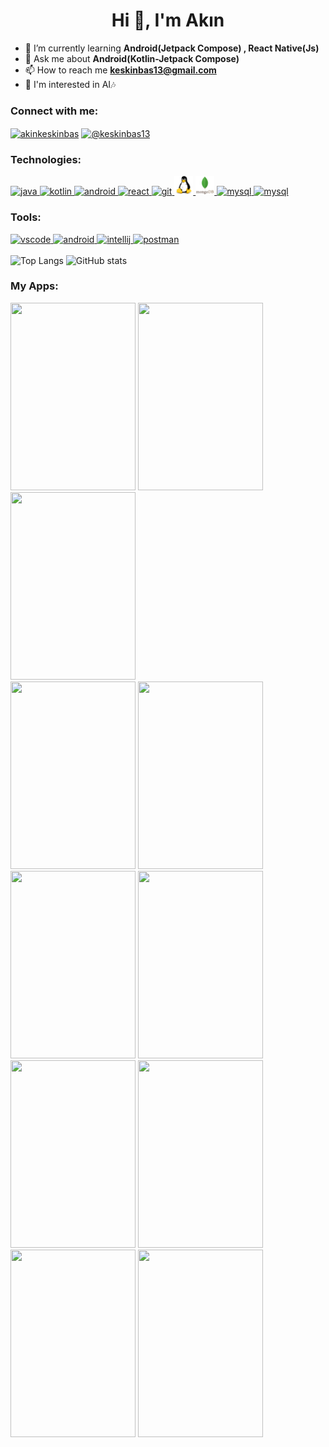 <h1 align="center">Hi 👋, I'm Akın</h1>

- 🌱 I’m currently learning **Android(Jetpack Compose) , React Native(Js)**
- 💬 Ask me about **Android(Kotlin-Jetpack Compose)**
- 📫 How to reach me **keskinbas13@gmail.com**
- 🎸 I'm interested in AI🎶

<h3 align="left">Connect with me:</h3>
<p align="left">
<a href="https://www.linkedin.com/in/akinkeskinbas/" target="blank"><img align="center" src="https://raw.githubusercontent.com/gauravghongde/social-icons/9d939e1c5b7ea4a24ac39c3e4631970c0aa1b920/SVG/Color/LinkedIN.svg" alt="akinkeskinbas" height="30" width="30" /></a>
<a href="https://medium.com/@keskinbas13" target="blank"><img align="center" src="https://raw.githubusercontent.com/gauravghongde/social-icons/9d939e1c5b7ea4a24ac39c3e4631970c0aa1b920/SVG/Color/Medium.svg" alt="@keskinbas13" height="30" width="30" /></a>
</p>

<h3 align="left">Technologies:</h3>
<p align="left"> 
<a href="https://www.oracle.com/java/" target="_blank"> <img src="https://upload.wikimedia.org/wikipedia/tr/2/2e/Java_Logo.svg" alt="java" width="30" height="30"/> </a>
<a href="https://kotlinlang.org/" target="_blank"> <img src="https://upload.wikimedia.org/wikipedia/commons/7/74/Kotlin_Icon.png" alt="kotlin" width="30" height="30"/> </a>
<a href="https://developer.android.com/" target="_blank"> <img src="https://www.vectorlogo.zone/logos/android/android-icon.svg" alt="android" width="30" height="30"/> </a>
<a href="https://docs.expo.dev/" target="_blank"> <img src="https://upload.wikimedia.org/wikipedia/commons/thumb/4/47/React.svg/1200px-React.svg.png" alt="react" width="30" height="30"/> </a>
<a href="https://git-scm.com/" target="_blank"> <img src="https://www.vectorlogo.zone/logos/git-scm/git-scm-icon.svg" alt="git" width="30" height="30"/> </a>
<a href="https://www.linux.org/" target="_blank"> <img src="https://raw.githubusercontent.com/devicons/devicon/master/icons/linux/linux-original.svg" alt="linux" width="30" height="30"/> </a> 
<a href="https://www.mongodb.com/" target="_blank"> <img src="https://raw.githubusercontent.com/devicons/devicon/master/icons/mongodb/mongodb-original-wordmark.svg" alt="mongodb" width="30" height="30"/> </a>
<a href="https://www.mysql.com/" target="_blank"> <img src="https://www.vectorlogo.zone/logos/mysql/mysql-official.svg" alt="mysql" width="30" height="30"/> </a>
<a href="https://firebase.google.com/" target="_blank"> <img src="https://upload.wikimedia.org/wikipedia/commons/thumb/b/bd/Firebase_Logo.png/800px-Firebase_Logo.png" alt="mysql" width="100" height="30"/> </a>
  
<h3 align="left">Tools:</h3>
<a href="https://code.visualstudio.com/" target="_blank"> <img src="https://upload.wikimedia.org/wikipedia/commons/thumb/9/9a/Visual_Studio_Code_1.35_icon.svg/1024px-Visual_Studio_Code_1.35_icon.svg.png" alt="vscode" width="30" height="30"/> </a>
<a href="https://developer.android.com/studio" target="_blank"> <img src="https://upload.wikimedia.org/wikipedia/commons/thumb/9/95/Android_Studio_Icon_3.6.svg/768px-Android_Studio_Icon_3.6.svg.png" alt="android" width="30" height="30"/> </a> 
<a href="https://www.jetbrains.com/idea/" target="_blank"> <img src="https://upload.wikimedia.org/wikipedia/commons/9/9c/IntelliJ_IDEA_Icon.svg" alt="intellij" width="30" height="30"/> </a> 
<a href="https://postman.com" target="_blank"> <img src="https://www.vectorlogo.zone/logos/getpostman/getpostman-icon.svg" alt="postman" width="30" height="30"/> </a> 
<br></br>

<div>
  <img alt="Top Langs" src="https://github-readme-stats.vercel.app/api/top-langs/?username=AkinKeskinbas&bg_color=151515&title_color=e63946&text_color=9f9f9f"/>
  <img align="top"  alt="GitHub stats" src="https://github-readme-stats.vercel.app/api/?username=AkinKeskinbas&show_icons=true&title_color=e63946&count_private=true&icon_color=e76f51&text_color=9f9f9f&bg_color=151515"/>
</div>

<h3 align="left">My Apps:</h3>
<div
  <img src="https://github.com/farimarwat/Profile-Image-Maker/assets/58655582/d04070ce-288b-4b73-8cef-2c58f5a09419" width="200" height="300" />
    <img src="https://github.com/farimarwat/Profile-Image-Maker/assets/58655582/6cc12394-bfd3-4952-941d-365d938d7617" width="200" height="300" />
        <img src="https://github.com/farimarwat/Profile-Image-Maker/assets/58655582/f636f52b-9866-4cfe-8ff3-66524aea4751" width="200" height="300" />
          <img src="https://github.com/farimarwat/Profile-Image-Maker/assets/58655582/7e8e30f7-3f70-447e-876d-60b2529aeb45" width="200" height="300" />
</div>

<div>
  <img src="https://github.com/farimarwat/Profile-Image-Maker/assets/58655582/31a2b63f-3b68-48b9-b2ba-2ef64ca7544f" width="200" height="300" />
   <img src="https://github.com/farimarwat/Profile-Image-Maker/assets/58655582/4044a344-4228-4a55-b8b7-91d9f99f72f4" width="200" height="300" />
  <img src="https://github.com/farimarwat/Profile-Image-Maker/assets/58655582/fd048dd8-4a24-43ea-b9fc-6646f118938b" width="200" height="300" />
    <img src="https://github.com/farimarwat/Profile-Image-Maker/assets/58655582/71fcbe15-6c1d-48af-8cd8-2950d41ea4f7" width="200" height="300" />
   <img src="https://github.com/farimarwat/Profile-Image-Maker/assets/58655582/b2175fd7-83fa-44f3-8bc7-5c6c727727b2" width="200" height="300" />
  <img src="https://github.com/farimarwat/Profile-Image-Maker/assets/58655582/ee296fa6-1478-4d68-a6d6-b61e06a27b7d" width="200" height="300" />
   <img src="https://github.com/farimarwat/Profile-Image-Maker/assets/58655582/017484ba-912e-49e8-ac28-59d202bc72b6" width="200" height="300" />
  <img src="https://github.com/farimarwat/Profile-Image-Maker/assets/58655582/3ea5c267-ed50-4a53-b563-9d3e0b9d7fd2" width="200" height="300" />
</div>

